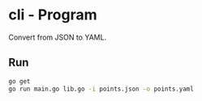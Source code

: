 # cli - Program
Convert from JSON to YAML.

## Run
```bash
go get
go run main.go lib.go -i points.json -o points.yaml
```
